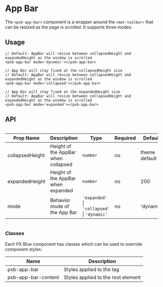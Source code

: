 # App Bar

The `<pxb-app-bar>` component is a wrapper around the `<mat-toolbar>` that can be resized as the page is scrolled. It supports three modes:

## Usage

```tsx
// Default: AppBar will resize between collapsedHeight and expandedHeight as the window is scrolled
<pxb-app-bar mode='dynamic'></pxb-app-bar>

// App Bar will stay fixed at the collapsedHeight size
// Default: AppBar will resize between collapsedHeight and expandedHeight as the window is scrolled
<pxb-app-bar mode='collapsed'></pxb-app-bar>

// App Bar will stay fixed at the expandedHeight size
// Default: AppBar will resize between collapsedHeight and expandedHeight as the window is scrolled
<pxb-app-bar mode='expanded'></pxb-app-bar>
```

## API

<div style="overflow: auto;">

| Prop Name              | Description                                  | Type                                         | Required | Default       |
| ---------------------- | -------------------------------------------- | -------------------------------------------- | -------- | ------------- |
| collapsedHeight        | Height of the AppBar when collapsed          | `number`                                     | no       | theme default |
| expandedHeight         | Height of the AppBar when expanded           | `number`                                     | no       | 200           |
| mode                   | Behavior mode of the App Bar                 | `'expanded'` \| `'collapsed'` \| `'dynamic'` | no       | 'dynamic'     |

</div>


### Classes

Each PX Blue component has classes which can be used to override component styles:

| Name                           | Description                          |
| ------------------------------ | ------------------------------------ |
| pxb-app-bar                    | Styles applied to the tag            |
| pxb-app-bar-content            | Styles applied to the root element   |